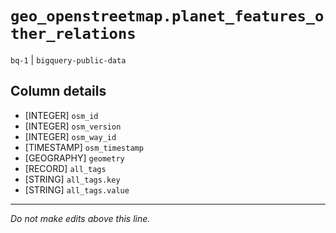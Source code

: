 # `geo_openstreetmap.planet_features_other_relations`
`bq-1` | `bigquery-public-data`

## Column details
* [INTEGER]   `osm_id`
* [INTEGER]   `osm_version`
* [INTEGER]   `osm_way_id`
* [TIMESTAMP] `osm_timestamp`
* [GEOGRAPHY] `geometry`
* [RECORD]    `all_tags`
* [STRING]    `all_tags.key`
* [STRING]    `all_tags.value`

-------------------------------------------------------------------------------
*Do not make edits above this line.*

